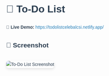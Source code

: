 <!DOCTYPE html>
<html lang="en">
<head>
  <meta charset="UTF-8" />
  <meta name="viewport" content="width=device-width, initial-scale=1.0" />
  <title>To-Do List - GitHub README</title>
  <style>
    body {
      font-family: Arial, sans-serif;
      margin: 2rem;
      background-color: #fdfdfd;
      color: #2c3e50;
      line-height: 1.6;
    }
    h1 {
      font-size: 2rem;
      color: #2c3e50;
    }
    a {
      color: #2980b9;
      text-decoration: none;
    }
    a:hover {
      text-decoration: underline;
    }
    img {
      max-width: 100%;
      border-radius: 8px;
      box-shadow: 0 4px 8px rgba(0,0,0,0.1);
      margin-top: 1rem;
    }
  </style>
</head>
<body>

  <h1>📝 To-Do List</h1>

  <p>
    🚀 <strong>Live Demo:</strong>
    <a href="https://todolistcelebalcsi.netlify.app/" target="_blank">
      https://todolistcelebalcsi.netlify.app/
    </a>
  </p>

  <h2>📸 Screenshot</h2>
  <img src="screenshot.png" alt="To-Do List Screenshot" />

</body>
</html>
